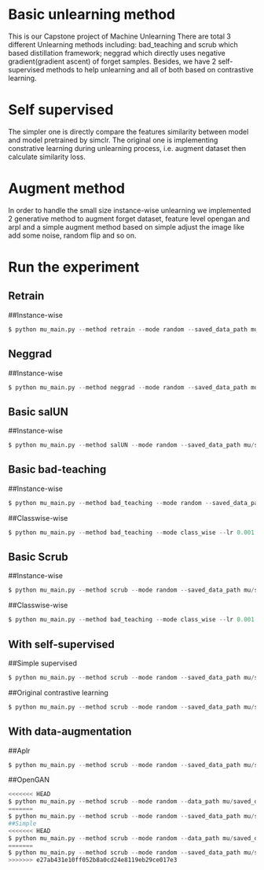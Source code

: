 # Basic unlearning method
This is our Capstone project of Machine Unlearning
There are total 3 different Unlearning methods including: bad_teaching and scrub which based distillation framework; neggrad which directly uses negative gradient(gradient ascent) of forget samples.
Besides, we have 2 self-supervised methods to help unlearning and all of both based on contrastive learning.


# Self supervised
The simpler one is directly compare the features similarity between model and model pretrained by simclr. The original one is implementing constrative learning during unlearning process, i.e. augment dataset then
calculate similarity loss.

# Augment method
In order to handle the small size instance-wise unlearning we implemented 2 generative method to augment forget dataset, feature level opengan and arpl and a simple augment method based on simple adjust the image
like add some noise, random flip and so on.

# Run the experiment


## Retrain
##Instance-wise
```python
$ python mu_main.py --method retrain --mode random --saved_data_path mu/saved_data --lr 0.005 --epoches 2 --loss_weight 0
```

## Neggrad
##Instance-wise
```python
$ python mu_main.py --method neggrad --mode random --saved_data_path mu/saved_data --lr 0.005 --epoches 2 --loss_weight 0
```
## Basic salUN
##Instance-wise
```python
$ python mu_main.py --method salUN --mode random --saved_data_path mu/saved_data --lr 0.0013 --epoches 2 

```
## Basic bad-teaching
##Instance-wise
```python
$ python mu_main.py --method bad_teaching --mode random --saved_data_path mu/saved_data --lr 0.005 --epoches 2 --loss_weight 0

```
##Classwise-wise
```python
$ python mu_main.py --method bad_teaching --mode class_wise --lr 0.001 --epoches 1 --loss_weight 0

```
## Basic Scrub
##Instance-wise
```python
$ python mu_main.py --method scrub --mode random --saved_data_path mu/saved_data --lr 0.005 --epoches 2 --loss_weight 0

```
##Classwise-wise
```python
$ python mu_main.py --method bad_teaching --mode class_wise --lr 0.001 --epoches 1 --loss_weight 0

```

## With self-supervised
##Simple supervised
```python
$ python mu_main.py --method scrub --mode random --saved_data_path mu/saved_data --lr 0.005 --epoches 2 --loss_weight 0.5

```
##Original contrastive learning
```python
$ python mu_main.py --method scrub --mode random --saved_data_path mu/saved_data --lr 0.005 --epoches 2 --loss_weight 0.5 --supervised_mode original

```

## With data-augmentation
##Aplr
```python
$ python mu_main.py --method scrub --mode random --saved_data_path mu/saved_data --lr 0.005 --epoches 2 --loss_weight 0 --data_augment aplr --augment_num 3000

```

##OpenGAN
```python
<<<<<<< HEAD
$ python mu_main.py --method scrub --mode random --data_path mu/saved_data --lr 0.005 --epoches 2 --loss_weight 0 --data_augment opengan
=======
$ python mu_main.py --method scrub --mode random --saved_data_path mu/saved_data --lr 0.005 --epoches 2 --loss_weight 0 --data_augment opengan
##Simple
<<<<<<< HEAD
$ python mu_main.py --method scrub --mode random --data_path mu/saved_data --lr 0.005 --epoches 2 --loss_weight 0 --data_augment simple
=======
$ python mu_main.py --method scrub --mode random --saved_data_path mu/saved_data --lr 0.005 --epoches 2 --loss_weight 0 --data_augment simple
>>>>>>> e27ab431e10ff052b8a0cd24e8119eb29ce017e3

```

